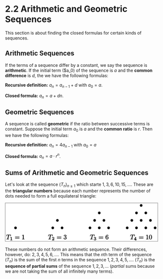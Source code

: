 # 2.2 Arithmetic and Geometric Sequences

This section is about finding the closed formulas for certain kinds of sequences.

## Arithmetic Sequences

If the terms of a sequence differ by a constant, we say the sequence is **arithmetic**. If the initial term ($a_0) of the sequence is $a$ and the **common difference** is $d$, the we have the following formulas:

**Recursive definition:** $a_n = a_{n-1} + d$ with $a_0 = a$.

**Closed formula:** $a_n = a + dn$.

## Geometric Sequences

A sequence is called **geometric** if the ratio between successive terms is constant. Suppose the initial term $a_0$ is $a$ and the **common ratio** is $r$. Then we have the following formulas:

**Recursive definition:** $a_n = 4a_{n-1}$ with $a_0 = a$

**Closed formula:** $a_n = a \cdot r^n$.

## Sums of Arithmetic and Geometric Sequences

Let's look at the sequence $(T_n)_{n \ge 1}$ which starte $1, 3, 6, 10, 15, ...$. These are the **triangular numbers** because each number represents the number of dots needed to form a full equilateral triangle:

![Image visualizing triangular numbers](triangular_numbers.png)

These numbers do not form an arithmetic sequence. Their differences, however, do: $2,3,4,5,6,...$. This means that the $n$th term of the sequence $(T_n)$ is the sum of the first $n$ terms in the sequence $1,2,3,4,5,...$. $(T_n)$ is the **sequence of partial sums** of the sequence $1,2,3,...$ (*partial* sums because we are not taking the sum of all infinitely many terms).
